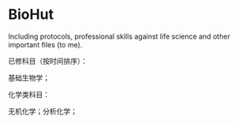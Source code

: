 # BioHut

Including protocols, professional skills against life science and other important files (to me).

已修科目（按时间排序）：

基础生物学；

化学类科目：

无机化学；分析化学；
